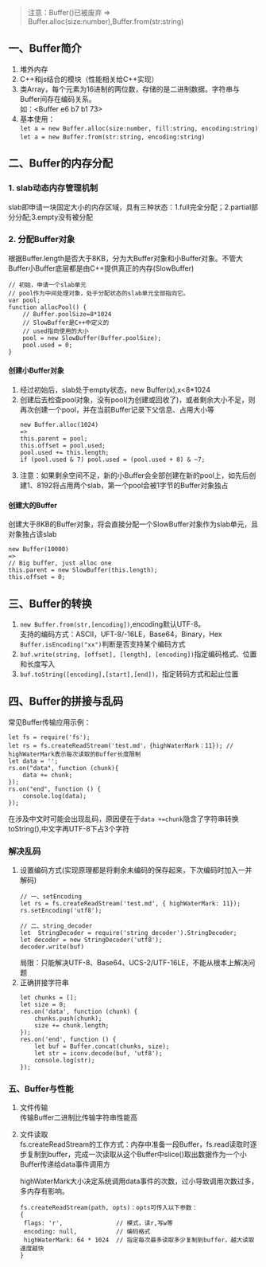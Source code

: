 > 注意：Buffer()已被废弃 => Buffer.alloc(size:number),Buffer.from(str:string)
## 一、Buffer简介  
1. 堆外内存  
2. C++和js结合的模块（性能相关给C++实现）
3. 类Array，每个元素为16进制的两位数，存储的是二进制数据。字符串与Buffer间存在编码关系。  
   如：\<Buffer e6 b7 b1 73\>  
4. 基本使用：  
   `let a = new Buffer.alloc(size:number, fill:string, encoding:string)`  
   `let a = new Buffer.from(str:string, encoding:string)`
## 二、Buffer的内存分配  
### 1. slab动态内存管理机制  
slab即申请一块固定大小的内存区域，具有三种状态：1.full完全分配；2.partial部分分配;3.empty没有被分配  
    
### 2. 分配Buffer对象  
根据Buffer.length是否大于8KB，分为大Buffer对象和小Buffer对象。不管大Buffer小Buffer底层都是由C++提供真正的内存(SlowBuffer)  
```
// 初始，申请一个slab单元  
// pool作为中间处理对象，处于分配状态的slab单元全部指向它。
var pool;
function allocPool() {
    // Buffer.poolSize=8*1024
    // SlowBuffer是C++中定义的
    // used指向使用的大小
    pool = new SlowBuffer(Buffer.poolSize);  
    pool.used = 0;
}
```  
#### 创建小Buffer对象  
1. 经过初始后，slab处于empty状态，new Buffer(x),x<8*1024
2. 创建后去检查pool对象，没有pool(为创建或回收了)，或者剩余大小不足，则再次创建一个pool，并在当前Buffer记录下父信息、占用大小等  
   ```  
   new Buffer.alloc(1024)
   =>
   this.parent = pool;
   this.offset = pool.used;
   pool.used += this.length;
   if (pool.used & 7) pool.used = (pool.used + 8) & ~7;
   ```  
3. 注意：如果剩余空间不足，新的小Buffer会全部创建在新的pool上，如先后创建1、8192将占用两个slab，第一个pool会被1字节的Buffer对象独占  
#### 创建大的Buffer  
创建大于8KB的Buffer对象，将会直接分配一个SlowBuffer对象作为slab单元，且对象独占该slab  
```  
new Buffer(10000)
=>
// Big buffer, just alloc one
this.parent = new SlowBuffer(this.length);
this.offset = 0; 
```  
## 三、Buffer的转换  
1. `new Buffer.from(str,[encoding])`,encoding默认UTF-8。  
   支持的编码方式：ASCII，UFT-8/-16LE，Base64，Binary，Hex  
   `Buffer.isEncoding("xx")`判断是否支持某个编码方式  
2. `buf.write(string, [offset], [length], [encoding])`指定编码格式、位置和长度写入  
3. `buf.toString([encoding],[start],[end])`，指定转码方式和起止位置  
## 四、Buffer的拼接与乱码  
常见Buffer传输应用示例：  
```  
let fs = require('fs');
let rs = fs.createReadStream('test.md'，{highWaterMark：11}); // highWaterMark表示每次读取的Buffer长度限制
let data = '';
rs.on("data", function (chunk){
    data += chunk;
});
rs.on("end", function () {
    console.log(data);
}); 
```  
在涉及中文时可能会出现乱码，原因便在于`data +=chunk`隐含了字符串转换toString(),中文字再UTF-8下占3个字符  
  
### 解决乱码  
1. 设置编码方式(实现原理都是将剩余未编码的保存起来，下次编码时加入一并解码)  
    ```
    // 一、setEncoding
    let rs = fs.createReadStream('test.md', { highWaterMark: 11});
    rs.setEncoding('utf8');   
    
    // 二、string_decoder
    let  StringDecoder = require('string_decoder').StringDecoder; 
    let decoder = new StringDecoder('utf8'); 
    decoder.write(buf)
    ```  
    局限：只能解决UTF-8、Base64、UCS-2/UTF-16LE，不能从根本上解决问题  
2. 正确拼接字符串  
    ```  
    let chunks = [];
    let size = 0;
    res.on('data', function (chunk) {
        chunks.push(chunk);
        size += chunk.length;
    });
    res.on('end', function () { 
        let buf = Buffer.concat(chunks, size);
        let str = iconv.decode(buf, 'utf8');
        console.log(str);
    }); 
    ```  
### 五、Buffer与性能  
1. 文件传输  
   传输Buffer二进制比传输字符串性能高  
2. 文件读取  
   fs.createReadStream的工作方式：内存中准备一段Buffer，fs.read读取时逐步复制到buffer，完成一次读取从这个Buffer中slice()取出数据作为一个小Buffer传递给data事件调用方  
   
   highWaterMark大小决定系统调用data事件的次数，过小导致调用次数过多，多内存有影响。    
   ```  
   fs.createReadStream(path, opts)：opts可传入以下参数：
   {
    flags: 'r',               // 模式，读r,写w等
    encoding: null,           // 编码格式
    highWaterMark: 64 * 1024  // 指定每次最多读取多少复制到buffer，越大读取速度越快
   } 
   ```  
   
